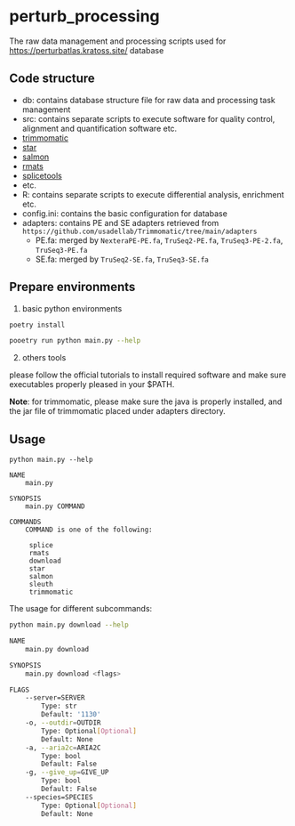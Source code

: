 # perturb_processing

The raw data management and processing scripts used for https://perturbatlas.kratoss.site/ database


## Code structure

- db: contains database structure file for raw data and processing task management
- src: contains separate scripts to execute software for quality control, alignment and quantification software etc.
 - [trimmomatic](http://www.usadellab.org/cms/index.php?page=trimmomatic)
 - [star](https://github.com/alexdobin/STAR)
 - [salmon](https://github.com/COMBINE-lab/salmon) 
 - [rmats](https://github.com/Xinglab/rmats-turbo)
 - [splicetools](https://github.com/flemingtonlab/SpliceTools)
 - etc.
- R: contains separate scripts to execute differential analysis, enrichment etc.
- config.ini: contains the basic configuration for database
- adapters: contains PE and SE adapters retrieved from `https://github.com/usadellab/Trimmomatic/tree/main/adapters`
  - PE.fa: merged by `NexteraPE-PE.fa`, `TruSeq2-PE.fa`, `TruSeq3-PE-2.fa`, `TruSeq3-PE.fa`
  - SE.fa: merged by `TruSeq2-SE.fa`, `TruSeq3-SE.fa`

    
## Prepare environments

1. basic python environments

```bash
poetry install

pooetry run python main.py --help
```

2. others tools

please follow the official tutorials to install required software and make sure executables properly pleased in your $PATH.

**Note**: for trimmomatic, please make sure the java is properly installed, and the jar file of trimmomatic placed under adapters directory.


## Usage

```help
python main.py --help

NAME
    main.py

SYNOPSIS
    main.py COMMAND

COMMANDS
    COMMAND is one of the following:

     splice
     rmats
     download
     star
     salmon
     sleuth
     trimmomatic
```

The usage for different subcommands:

```bash
python main.py download --help

NAME
    main.py download

SYNOPSIS
    main.py download <flags>

FLAGS
    --server=SERVER
        Type: str
        Default: '1130'
    -o, --outdir=OUTDIR
        Type: Optional[Optional]
        Default: None
    -a, --aria2c=ARIA2C
        Type: bool
        Default: False
    -g, --give_up=GIVE_UP
        Type: bool
        Default: False
    --species=SPECIES
        Type: Optional[Optional]
        Default: None
```


